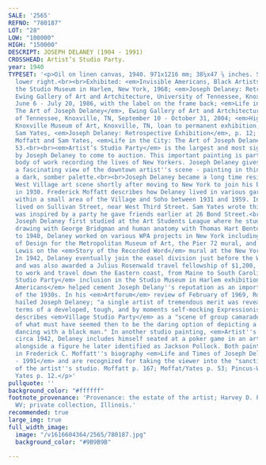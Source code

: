 ```yaml
---
SALE: '2565'
REFNO: "780187"
LOT: "28"
LOW: "100000"
HIGH: "150000"
DESCRIPT: JOSEPH DELANEY (1904 - 1991)
CROSSHEAD: Artist’s Studio Party.
year: 1940
TYPESET: '<p>Oil on linen canvas, 1940. 971x1216 mm; 38¼x47 ⅞ inches. Signed in oil,
  lower right.<br><br>Exhibited: <em>Invisible Americans, Black Artists of the ’30s</em>,
  the Studio Museum in Harlem, New York, 1968; <em>Joseph Delaney: Retrospective Exhibition</em>,
  Ewing Gallery of Art and Artchitecture, University of Tennessee, Knoxville, TN,
  June 6 - July 20, 1986, with the label on the frame back; <em>Life in the City:
  The Art of Joseph Delaney</em>, Ewing Gallery of Art and Artchitecture, University
  of Tennessee, Knoxville, TN, September 10 - October 31, 2004; <em>Higher Ground</em>,
  Knoxville Museum of Art, Knoxville, TN, loan to permanent exhibition, 2019.<br><br>Illustrated:
  Sam Yates, <em>Joseph Delaney: Retrospective Exhibition</em>, p. 12; Federick C.
  Moffatt and Sam Yates, <em>Life in the City: The Art of Joseph Delaney</em>, p.
  53.<br><br><em>Artist’s Studio Party</em> is the largest and most significant painting
  by Joseph Delaney to come to auction. This important painting is part of his expressive
  body of work recording the lives of New Yorkers. Joseph Delaney gives the viewer
  a fascinating view of the downtown artist''s scene - painting in thin layers with
  a dark, somber palette.<br><br>Joseph Delaney became a long time resident of the
  West Village art scene shortly after moving to New York to join his brother Beauford
  in 1930. Frederick Moffatt describes how Delaney lived in various garrets and lofts
  within a small area of the Village and Soho between 1931 and 1959. In 1940, Delaney
  lived on Sullivan Street, near West Third Street. Sam Yates wrote this painting
  was inspired by a party he gave friends earlier at 26 Bond Street.<br><br>In 1930,
  Joseph Delaney first studied at the Art Students League where he studied figure
  drawing with George Bridgman and human anatomy with Thomas Hart Benton. From 1934
  to 1940, Delaney worked on various WPA projects in New York including the Index
  of Design for the Metropolitan Museum of Art, the Pier 72 mural, and with Norman
  Lewis on the <em>Story of the Recorded Word</em> mural at the New York Public Library.
  In 1942, Delaney eventually join the easel division just before the WPA was disbanded,
  and was also awarded a Julius Rosenwald travel fellowship of $1,200, which he used
  to work and travel down the Eastern coast, from Maine to South Carolina.<br><br><em>Artist’s
  Studio Party</em> inclusion in the Studio Museum in Harlem exhibition <em>Invisible
  Americans</em> helped cement Joseph Delany''s reputation as an important figure
  of the 1930s. In his <em>Artforum</em> review of February of 1969, Robert Pincus-Whitten
  hailed Joseph Delaney; "a single artist of tremendous merit was revealed to me in
  terms of a developed, tough, and by moments self-mocking Expressionism". Pincus-Whitten
  describes <em>Village Studio Party</em> as a "scene of group camaraderie an image
  of what must have seemed then to be the daring option of depicting a white girl
  dancing with a black man." In another studio painting, <em>Artist''s Party</em>,
  circa 1942, Delaney includes himself seated at a poker game in an artist''s apartment
  alongside a figure he later identified as Jackson Pollock. Both paintings are described
  in Frederick C. Moffatt''s biography <em>Life and Times of Joseph Delaney, 1904
  - 1991</em> and are recognized for taking the viewer into the "sanctified" space
  of the artist''s studio. Moffatt p. 167; Moffat/Yates p. 53; Pincus-Whitten p. 66;
  Yates p. 12.</p>'
pullquote: ''
background_color: "#ffffff"
footnote_provenance: 'Provenance: the estate of the artist; Harvey D. Peyton, Charleston,
  WV; private collection, Illinois.'
recommended: true
large_img: true
full_width_image:
  image: "/v1616604364/2565/780187.jpg"
  background_color: "#9B9B9B"

---
```

